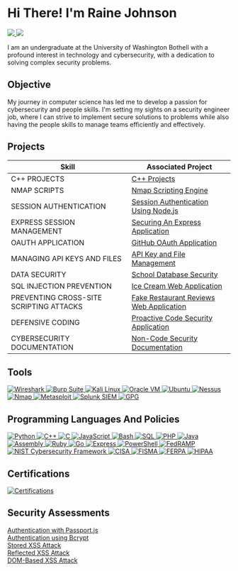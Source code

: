 # Hi There! I'm Raine Johnson
<a href="https://www.linkedin.com/in/raine-johnson/"><img src="https://img.shields.io/badge/-LinkedIn-0072b1?&style=for-the-badge&logo=linkedin&logoColor=white" /> <a href="https://github.com/RaineJohnson/Non-Code-Security-Documentation/blob/main/Raine%20Johnson%20Resume.pdf" target="_blank">
  <img src="https://img.shields.io/badge/-Resume-FFD700?&style=for-the-badge&logo=googledocs&logoColor=white" />
</a>
</a>

I am an undergraduate at the University of Washington Bothell with a profound interest in technology and cybersecurity, with a dedication to solving complex security problems.

## Objective

My journey in computer science has led me to develop a passion for cybersecurity and people skills. I'm setting my sights on a security engineer job, where I can strive to implement secure solutions to problems while also having the people skills to manage teams efficiently and effectively.

## Projects

| Skill                                         | Associated Project         |
|-----------------------------------------------|----------------------------|
| C++ PROJECTS                                  | <a href="https://github.com/RaineJohnson/C-Plus-Plus-Projects.git">C++ Projects</a>|
| NMAP SCRIPTS                                  | <a href="https://github.com/RaineJohnson/Nmap-Scripts.git">Nmap Scripting Engine</a>|
| SESSION AUTHENTICATION                        | <a href="https://github.com/RaineJohnson/Session-Authentication.git">Session Authentication Using Node.js</a>|
| EXPRESS SESSION MANAGEMENT                    | <a href="https://github.com/RaineJohnson/Express-Session-Management.git">Securing An Express Application</a>|
| OAUTH APPLICATION                             | <a href="https://github.com/RaineJohnson/OAuth-Through-GitHub.git">GitHub OAuth Application</a>|
| MANAGING API KEYS AND FILES                   | <a href="https://github.com/RaineJohnson/Node-Env-Keys-Management.git">API Key and File Management</a>|
| DATA SECURITY                                 | <a href="https://github.com/RaineJohnson/Data-Security-Application.git">School Database Security</a>|
| SQL INJECTION PREVENTION                      | <a href="https://github.com/RaineJohnson/SQL-Injection-Project.git">Ice Cream Web Application</a>|
| PREVENTING CROSS-SITE SCRIPTING ATTACKS       | <a href="https://github.com/RaineJohnson/Preventing-XSS-Attacks.git">Fake Restaurant Reviews Web Application</a>|
| DEFENSIVE CODING                              | <a href="https://github.com/RaineJohnson/Defensive-Coding.git">Proactive Code Security Application</a>|
| CYBERSECURITY DOCUMENTATION                   | <a href="https://github.com/RaineJohnson/Non-Code-Security-Documentation.git">Non-Code Security Documentation</a>|

## Tools

<a href="https://www.wireshark.org" target="_blank">
  <img src="https://img.shields.io/badge/-Wireshark-1679A7?&style=for-the-badge&logo=Wireshark&logoColor=white" alt="Wireshark"/>
</a>
<a href="https://portswigger.net/burp" target="_blank">
  <img src="https://img.shields.io/badge/-Burp%20Suite-FE7A16?style=for-the-badge&logo=Burp%20Suite&logoColor=white" alt="Burp Suite"/>
</a>
<a href="https://www.kali.org" target="_blank">
  <img src="https://img.shields.io/badge/-Kali%20Linux-557C94?&style=for-the-badge&logo=kalilinux&logoColor=white" alt="Kali Linux"/>
</a>
<a href="https://www.oracle.com/virtualization/" target="_blank">
  <img src="https://img.shields.io/badge/-Oracle%20VM-F80000?&style=for-the-badge&logo=oracle&logoColor=white" alt="Oracle VM"/>
</a>
<a href="https://ubuntu.com" target="_blank">
  <img src="https://img.shields.io/badge/-Ubuntu-E95420?&style=for-the-badge&logo=ubuntu&logoColor=white" alt="Ubuntu"/>
</a>
<a href="https://www.tenable.com/products/nessus" target="_blank">
  <img src="https://img.shields.io/badge/-Nessus-00A1E0?&style=for-the-badge&logo=tenable&logoColor=white" alt="Nessus"/>
</a>
<a href="https://nmap.org" target="_blank">
  <img src="https://img.shields.io/badge/-Nmap-4682B4?&style=for-the-badge&logo=nmap&logoColor=white" alt="Nmap"/>
</a>
<a href="https://www.metasploit.com" target="_blank">
  <img src="https://img.shields.io/badge/-Metasploit-000000?&style=for-the-badge&logo=metasploit&logoColor=white" alt="Metasploit"/>
</a>
<a href="https://www.splunk.com" target="_blank">
  <img src="https://img.shields.io/badge/-Splunk%20SIEM-000000?&style=for-the-badge&logo=Splunk&logoColor=white" alt="Splunk SIEM"/>
</a>
<a href="https://gnupg.org" target="_blank">
  <img src="https://img.shields.io/badge/-GPG-000000?&style=for-the-badge&logo=GnuPG&logoColor=white" alt="GPG"/>
</a>


## Programming Languages And Policies
<a href="https://www.python.org" target="_blank">
  <img src="https://img.shields.io/badge/-Python-3776AB?style=for-the-badge&logo=Python&logoColor=white" alt="Python"/>
</a>
<a href="https://isocpp.org/" target="_blank">
  <img src="https://img.shields.io/badge/-C++-00599C?style=for-the-badge&logo=C%2B%2B&logoColor=white" alt="C++"/>
</a>
<a href="https://en.wikipedia.org/wiki/C_(programming_language)" target="_blank">
  <img src="https://img.shields.io/badge/-C-A8B9CC?style=for-the-badge&logo=C&logoColor=white" alt="C"/>
</a>
<a href="https://developer.mozilla.org/en-US/docs/Web/JavaScript" target="_blank">
  <img src="https://img.shields.io/badge/-JavaScript-F7DF1E?style=for-the-badge&logo=JavaScript&logoColor=black" alt="JavaScript"/>
</a>
<a href="https://www.gnu.org/software/bash/" target="_blank">
  <img src="https://img.shields.io/badge/-Bash-4EAA25?style=for-the-badge&logo=GNU-Bash&logoColor=white" alt="Bash"/>
</a>
<a href="https://en.wikipedia.org/wiki/SQL" target="_blank">
  <img src="https://img.shields.io/badge/-SQL-003B57?style=for-the-badge&logo=MySQL&logoColor=white" alt="SQL"/>
</a>
<a href="https://www.php.net/" target="_blank">
  <img src="https://img.shields.io/badge/-PHP-777BB4?style=for-the-badge&logo=PHP&logoColor=white" alt="PHP"/>
</a>
<a href="https://www.java.com/" target="_blank">
  <img src="https://img.shields.io/badge/-Java-007396?style=for-the-badge&logo=Java&logoColor=white" alt="Java"/>
</a>
<a href="https://en.wikipedia.org/wiki/Assembly_language" target="_blank">
  <img src="https://img.shields.io/badge/-Assembly-525252?style=for-the-badge&logo=AssemblyScript&logoColor=white" alt="Assembly"/>
</a>
<a href="https://www.ruby-lang.org/en/" target="_blank">
  <img src="https://img.shields.io/badge/-Ruby-CC342D?style=for-the-badge&logo=Ruby&logoColor=white" alt="Ruby"/>
</a>
<a href="https://golang.org/" target="_blank">
  <img src="https://img.shields.io/badge/-Go-00ADD8?style=for-the-badge&logo=Go&logoColor=white" alt="Go"/>
</a>
<a href="https://expressjs.com/" target="_blank">
  <img src="https://img.shields.io/badge/-Express-000000?style=for-the-badge&logo=Express&logoColor=white" alt="Express"/>
</a>
<a href="https://docs.microsoft.com/en-us/powershell/" target="_blank">
  <img src="https://img.shields.io/badge/-PowerShell-5391FE?style=for-the-badge&logo=PowerShell&logoColor=white" alt="PowerShell"/>
</a>
<a href="https://www.fedramp.gov/" target="_blank">
  <img src="https://img.shields.io/badge/-FedRAMP-004990?style=for-the-badge&logo=FedRAMP&logoColor=white" alt="FedRAMP"/>
</a>
<a href="https://www.nist.gov/cyberframework" target="_blank">
  <img src="https://img.shields.io/badge/-NIST%20CSF-006699?style=for-the-badge&logo=NIST&logoColor=white" alt="NIST Cybersecurity Framework"/>
</a>
<a href="https://www.cisa.gov/" target="_blank">
  <img src="https://img.shields.io/badge/-CISA-005A9C?style=for-the-badge&logo=CISA&logoColor=white" alt="CISA"/>
</a>
<a href="https://www.cisa.gov/fisma" target="_blank">
  <img src="https://img.shields.io/badge/-FISMA-003366?style=for-the-badge&logo=GOV&logoColor=white" alt="FISMA"/>
</a>
<a href="https://www2.ed.gov/policy/gen/guid/fpco/ferpa/index.html" target="_blank">
  <img src="https://img.shields.io/badge/-FERPA-003366?style=for-the-badge&logo=Education&logoColor=white" alt="FERPA"/>
</a>
<a href="https://www.hhs.gov/hipaa/index.html" target="_blank">
  <img src="https://img.shields.io/badge/-HIPAA-0072CE?style=for-the-badge&logo=Health&logoColor=white" alt="HIPAA"/>
</a>




## Certifications

<a href="https://github.com/RaineJohnson/Certifications.git" target="_blank">
  <img src="https://img.shields.io/badge/-GitHub%20Certifications-181717?&style=for-the-badge&logo=github&logoColor=white" alt="Certifications"/>
</a>



## Security Assessments

<a href="https://github.com/RaineJohnson/Authentication-with-passport.js.git">Authentication with Passport.js</a> <br/>
<a href="https://github.com/RaineJohnson/Bcrypt-Authentication.git">Authentication using Bcrypt</a> <br/>
<a href="https://github.com/RaineJohnson/Stored-XSS-Attack.git">Stored XSS Attack</a> <br/>
<a href="https://github.com/RaineJohnson/Reflected-XSS-Attack.git">Reflected XSS Attack</a> <br/>
<a href="https://github.com/RaineJohnson/DOM-Based-XSS-Attack.git">DOM-Based XSS Attack</a>

